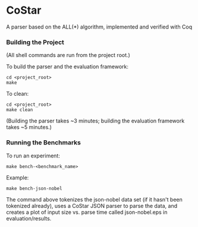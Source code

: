 # CoStar
A parser based on the ALL(*) algorithm, implemented and verified with Coq

### Building the Project

(All shell commands are run from the project root.)

To build the parser and the evaluation framework:

```
cd <project_root>
make
```

To clean:

```
cd <project_root>	
make clean
```

(Building the parser takes ~3 minutes; building the evaluation framework takes ~5 minutes.)

### Running the Benchmarks

To run an experiment:

```
make bench-<benchmark_name>
```

Example:

```
make bench-json-nobel
```

The command above tokenizes the json-nobel data set (if it hasn't been tokenized already), uses a CoStar JSON parser to parse the data, and creates a plot of input size vs. parse time called json-nobel.eps in evaluation/results.









